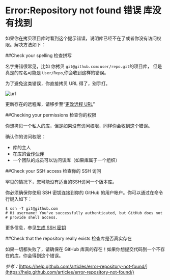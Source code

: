 Error:Repository not found 错误 库没有找到
===========

如果你在拷贝项目库时看到这个提示错误，说明库已经不在了或者你没有访问权限。解决方法如下：

##Check your spelling 检查拼写

名字拼错很常见，比如 你拷贝 `git@github.com:user/repo.git`的项目库， 但是 真是的库名可能是 `User/Repo`,你会收到这样的错误。

为了避免这类错误，你直接拷贝 URL 得了，别手打。

![url](https://help.github.com/assets/images/help/repository/https-url-clone.png)

更新存在的远程库，请移步至“[更改远程 URL](https://help.github.com/articles/changing-a-remote-s-url)”

##Checking your permissions 检查你的权限

你想拷贝一个私人的库，但是如果没有访问权限，同样你会收到这个错误。

确认你的访问权限：

* 库的主人
* 在库的[合作伙伴](https://help.github.com/articles/adding-collaborators-to-a-personal-repository)
* 一个团队的成员可以访问该库（如果库属于一个组织）

##Check your SSH access 检查你的 SSH 访问

罕见的情况下，您可能没有适当的SSH访问一个版本库。

你必须确保你使用 SSH 密钥连接到你的 GitHub 的用户帐户。你可以通过在命令行键入如下：

	$ ssh -T git@github.com
	# Hi username! You've successfully authenticated, but GitHub does not
	# provide shell access.

更多信息，参见[生成 SSH 密钥](https://github.com/waylau/github-help/blob/master/Generating%20SSH%20keys%20%E7%94%9F%E6%88%90%20SSH%20%E5%AF%86%E9%92%A5.md)

##Check that the repository really exists 检查库是否真实存在

如果一切都失败了，请确保在 GitHub 库真的存在！如果你想提交代码到一个不存在的库，你会得到这个错误。

*参考：*[https://help.github.com/articles/error-repository-not-found/](https://help.github.com/articles/error-repository-not-found/)